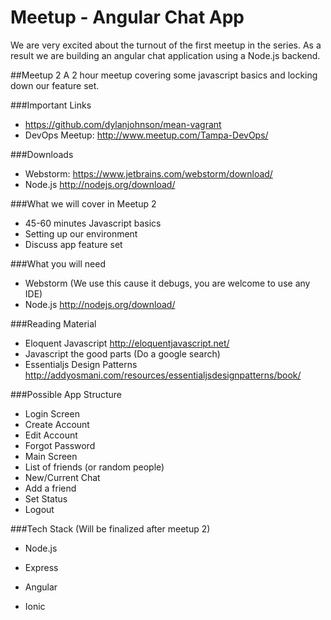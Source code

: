 Meetup - Angular Chat App
=======================

We are very excited about the turnout of the first meetup in the series. As a result we are building an angular chat application using a Node.js backend.

##Meetup 2
A 2 hour meetup covering some javascript basics and locking down our feature set.

###Important Links
- https://github.com/dylanjohnson/mean-vagrant
- DevOps Meetup: http://www.meetup.com/Tampa-DevOps/

###Downloads
- Webstorm: https://www.jetbrains.com/webstorm/download/
- Node.js http://nodejs.org/download/

###What we will cover in Meetup 2
- 45-60 minutes Javascript basics
- Setting up our environment
- Discuss app feature set

###What you will need
- Webstorm (We use this cause it debugs, you are welcome to use any IDE)
- Node.js http://nodejs.org/download/

###Reading Material
- Eloquent Javascript http://eloquentjavascript.net/
- Javascript the good parts (Do a google search)
- Essentialjs Design Patterns http://addyosmani.com/resources/essentialjsdesignpatterns/book/

###Possible App Structure
- Login Screen
- Create Account
- Edit Account
- Forgot Password
- Main Screen
 - List of friends (or random people)
 - New/Current Chat
 - Add a friend
 - Set Status
- Logout

###Tech Stack (Will be finalized after meetup 2)
- Node.js
 - Express

- Angular
 - Ionic
